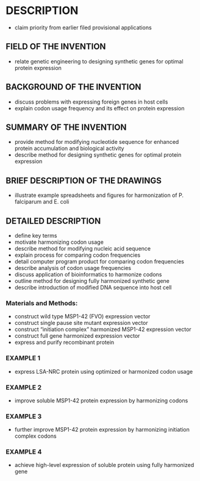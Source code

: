 # DESCRIPTION

- claim priority from earlier filed provisional applications

## FIELD OF THE INVENTION

- relate genetic engineering to designing synthetic genes for optimal protein expression

## BACKGROUND OF THE INVENTION

- discuss problems with expressing foreign genes in host cells
- explain codon usage frequency and its effect on protein expression

## SUMMARY OF THE INVENTION

- provide method for modifying nucleotide sequence for enhanced protein accumulation and biological activity
- describe method for designing synthetic genes for optimal protein expression

## BRIEF DESCRIPTION OF THE DRAWINGS

- illustrate example spreadsheets and figures for harmonization of P. falciparum and E. coli

## DETAILED DESCRIPTION

- define key terms
- motivate harmonizing codon usage
- describe method for modifying nucleic acid sequence
- explain process for comparing codon frequencies
- detail computer program product for comparing codon frequencies
- describe analysis of codon usage frequencies
- discuss application of bioinformatics to harmonize codons
- outline method for designing fully harmonized synthetic gene
- describe introduction of modified DNA sequence into host cell

### Materials and Methods:

- construct wild type MSP1-42 (FVO) expression vector
- construct single pause site mutant expression vector
- construct “initiation complex” harmonized MSP1-42 expression vector
- construct full gene harmonized expression vector
- express and purify recombinant protein

### EXAMPLE 1

- express LSA-NRC protein using optimized or harmonized codon usage

### EXAMPLE 2

- improve soluble MSP1-42 protein expression by harmonizing codons

### EXAMPLE 3

- further improve MSP1-42 protein expression by harmonizing initiation complex codons

### EXAMPLE 4

- achieve high-level expression of soluble protein using fully harmonized gene

